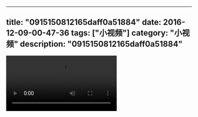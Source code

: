 
---
title: "0915150812165daff0a51884"
date: 2016-12-09-00-47-36
tags: ["小视频"]
category: "小视频"
description: "0915150812165daff0a51884"
---
<video src="http://ohtsqip0g.bkt.clouddn.com/0915150812165daff0a51884.mp4" controls="controls"></video>
